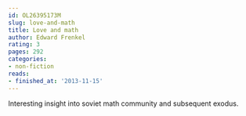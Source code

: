 ```yaml
---
id: OL26395173M
slug: love-and-math
title: Love and math
author: Edward Frenkel
rating: 3
pages: 292
categories:
- non-fiction
reads:
- finished_at: '2013-11-15'
---
```

Interesting insight into soviet math community and subsequent exodus.

